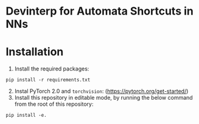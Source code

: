 # Devinterp for Automata Shortcuts in NNs

# Installation
1. Install the required packages:
```
pip install -r requirements.txt
```
2. Instal PyTorch 2.0 and `torchvision`: (https://pytorch.org/get-started/)
3. Install this repository in editable mode, by running the below command from the root of this repository:
```
pip install -e.
```
